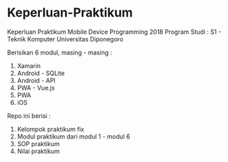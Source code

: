 # Keperluan-Praktikum
Keperluan Praktikum Mobile Device Programming 2018
Program Studi : S1 - Teknik Komputer
Universitas Diponegoro

Berisikan 6 modul, masing - masing :
1. Xamarin
2. Android - SQLite
3. Android - API
4. PWA - Vue.js
5. PWA
6. iOS

Repo ini berisi :
1. Kelompok praktikum fix
2. Modul praktikum dari modul 1 - modul 6
3. SOP praktikum
4. Nilai praktikum
